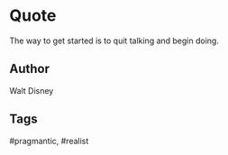 # Quote

The way to get started is to quit talking and begin doing.

## Author

Walt Disney

## Tags

#pragmantic, #realist
